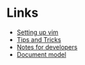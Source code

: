 # Links

- [Setting up vim](vim.md)
- [Tips and Tricks](tips.md)
- [Notes for developers](developer.md)
- [Document model](document-model.md)

